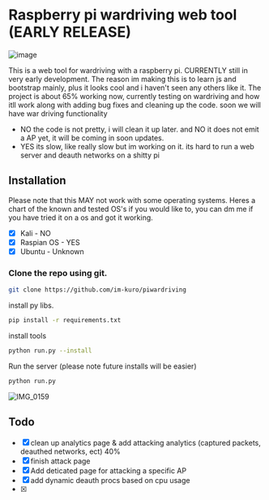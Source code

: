 # Raspberry pi wardriving web tool (EARLY RELEASE)
![image](https://github.com/im-kuro/piWardriving/assets/86091489/4c23b57c-ebf0-4979-8ec5-4e20f516f83b)

This is a web tool for wardriving with a raspberry pi. CURRENTLY still in very early development.
The reason im making this is to learn js and bootstrap mainly, plus it looks cool and i haven't seen 
any others like it. The project is about 65% working now, currently testing on wardriving and how itll
work along with adding bug fixes and cleaning up the code. soon we will have war driving functionality 

- NO the code is not pretty, i will clean it up later. and NO it does not emit a AP yet, it will be coming in soon updates.
- YES its slow, like really slow but im working on it. its hard to run a web server and deauth networks on a shitty pi
## Installation
Please note that this MAY not work with some operating systems. Heres a chart of the known and tested OS's
if you would like to, you can dm me if you have tried it on a os and got it working.

- [x] Kali - NO
- [x] Raspian OS - YES
- [x] Ubuntu - Unknown

### Clone the repo using git.

```bash
git clone https://github.com/im-kuro/piwardriving
```

install py libs.
```bash
pip install -r requirements.txt
```

install tools
```bash
python run.py --install
```


Run the server (please note future installs will be easier)
```bash
python run.py
```

![IMG_0159](https://github.com/im-kuro/piWardriving/assets/86091489/85e43011-b679-4a57-a472-50c3fa0ffa41)


## Todo
- [x] clean up analytics page & add attacking analytics (captured packets, deauthed networks, ect) 40%
- [x] finish attack page
- [x] Add deticated page for attacking a specific AP
- [x] add dynamic deauth procs based on cpu usage
- [x] 
